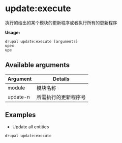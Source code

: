 # update:execute
执行的给出的某个模块的更新程序或者执行所有的更新程序

**Usage:**
```
drupal update:execute [arguments]
upex
upe
```

## Available arguments
Argument | Details
---------|-------------
module | 模块名称
update-n | 所需执行的更新程序号

## Examples
* Update all entities
```
drupal update:execute
```
